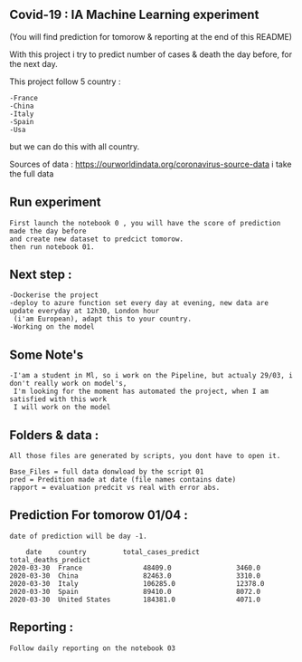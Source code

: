 ## Covid-19 : IA Machine Learning experiment

(You will find prediction for tomorow & reporting at the end of this README)

With this project i try to predict number of cases & death the day before, for the next day.

This project follow 5 country :
    
    -France
    -China
    -Italy
    -Spain
    -Usa

but we can do this with all country.

Sources of data : https://ourworldindata.org/coronavirus-source-data
i take the full data

## Run experiment

    First launch the notebook 0 , you will have the score of prediction made the day before
    and create new dataset to predcict tomorow.
    then run notebook 01.

## Next step :

    -Dockerise the project
    -deploy to azure function set every day at evening, new data are update everyday at 12h30, London hour 
     (i'am European), adapt this to your country.
    -Working on the model


## Some Note's

    -I'am a student in Ml, so i work on the Pipeline, but actualy 29/03, i don't really work on model's,
     I'm looking for the moment has automated the project, when I am satisfied with this work 
     I will work on the model

## Folders & data :

    All those files are generated by scripts, you dont have to open it.

    Base_Files = full data donwload by the script 01
    pred = Predition made at date (file names contains date)
    rapport = evaluation predcit vs real with error abs.

## Prediction For tomorow 01/04 :
    
    date of prediction will be day -1.

        date	country	        total_cases_predict		total_deaths_predict
    2020-03-30	France	             48409.0		        3460.0
    2020-03-30	China	             82463.0		        3310.0
    2020-03-30	Italy	             106285.0		        12378.0
    2020-03-30	Spain	             89410.0		        8072.0
    2020-03-30	United States	     184381.0		        4071.0

## Reporting : 

    Follow daily reporting on the notebook 03




     






